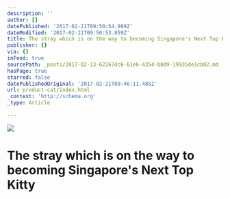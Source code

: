 ```yaml
---
description: ''
author: []
datePublished: '2017-02-21T09:50:54.989Z'
dateModified: '2017-02-21T09:50:53.059Z'
title: The stray which is on the way to becoming Singapore's Next Top Kitty
publisher: {}
via: {}
inFeed: true
sourcePath: _posts/2017-02-13-62267dc6-61e6-4354-b0d9-19935de1cb02.md
hasPage: true
starred: false
datePublishedOriginal: '2017-02-21T09:46:11.485Z'
url: product-cat/index.html
_context: 'http://schema.org'
_type: Article

---
```

![](https://the-grid-user-content.s3-us-west-2.amazonaws.com/9755f05e-936b-4ccb-ab38-260b74d6d687.jpg)

# The stray which is on the way to becoming Singapore's Next Top Kitty